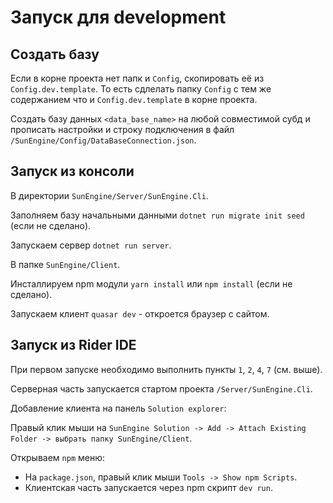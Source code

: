 # Запуск для development

## Создать базу

Если в корне проекта нет папк и `Config`, скопировать её из `Config.dev.template`. То есть сдлелать папку `Config` с тем же содержанием что и `Config.dev.template` в корне проекта.

Создать базу данных `<data_base_name>` на любой совместимой субд и прописать настройки и строку подключения в файл `/SunEngine/Config/DataBaseConnection.json`.


## Запуск из консоли

В директории `SunEngine/Server/SunEngine.Cli`.

Заполняем базу начальными данными `dotnet run migrate init seed` (если не сделано).

Запускаем сервер `dotnet run server`.

В папке `SunEngine/Client`.

Инсталлируем npm модули `yarn install` или `npm install` (если не сделано).

Запускаем клиент `quasar dev` - откроется браузер с сайтом.


## Запуск из Rider IDE 

При первом запуске необходимо выполнить пункты `1`, `2`, `4`, `7` (см. выше).

Серверная часть запускается стартом проекта `/Server/SunEngine.Cli`.

Добавление клиента на панель `Solution explorer`: 

Правый клик мыши на `SunEngine Solution -> Add -> Attach Existing Folder -> выбрать папку SunEngine/Client`.

Открываем `npm` меню:
- На `package.json`, правый клик мыши `Tools -> Show npm Scripts`.
- Клиентская часть запускается через npm скрипт `dev run`.

